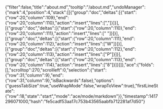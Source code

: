 {"filter":false,"title":"about.md","tooltip":"/about.md","undoManager":{"mark":4,"position":4,"stack":[[{"group":"doc","deltas":[{"start":{"row":20,"column":109},"end":{"row":20,"column":110},"action":"insert","lines":[","]}]}],[{"group":"doc","deltas":[{"start":{"row":20,"column":110},"end":{"row":20,"column":111},"action":"insert","lines":[" "]}]}],[{"group":"doc","deltas":[{"start":{"row":20,"column":111},"end":{"row":20,"column":112},"action":"insert","lines":["W"]}]}],[{"group":"doc","deltas":[{"start":{"row":20,"column":112},"end":{"row":20,"column":113},"action":"insert","lines":["P"]}]}],[{"group":"doc","deltas":[{"start":{"row":20,"column":113},"end":{"row":20,"column":114},"action":"insert","lines":["8"]}]}]]},"ace":{"folds":[],"scrolltop":270,"scrollleft":0,"selection":{"start":{"row":31,"column":9},"end":{"row":31,"column":9},"isBackwards":false},"options":{"guessTabSize":true,"useWrapMode":false,"wrapToView":true},"firstLineState":{"row":18,"state":"start","mode":"ace/mode/markdown"}},"timestamp":1417296071000,"hash":"fe5cadf53aa17c753b43565aabfb712281af7d50"}